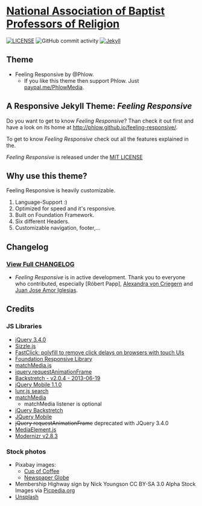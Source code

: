 # [National Association of Baptist Professors of Religion](nabpr.org)
[![LICENSE](https://img.shields.io/badge/license-MIT-lightgrey.svg)](LICENSE)
![GitHub commit activity](https://img.shields.io/github/commit-activity/m/adamdjbrett/nabpr)
[![Jekyll](https://img.shields.io/badge/Made%20with-Jekyll-1f425f.svg)](https://jekyllrb.com/)

## Theme
- Feeling Responsive by @Phlow.
  - If you like this theme then support Phlow. Just [paypal.me/PhlowMedia](https://www.paypal.me/PhlowMedia).

## A Responsive Jekyll Theme: *Feeling Responsive*

Do you want to get to know *Feeling Responsive*? Than check it out first and have a look on its home at  <http://phlow.github.io/feeling-responsive/>.

To get to know *Feeling Responsive* check out all the features explained in the.

 *Feeling Responsive* is released under the [MIT LICENSE](LICENSE)


## Why use this theme?

Feeling Responsive is heavily customizable.

1. Language-Support :)
2. Optimized for speed and it's responsive.
3. Built on Foundation Framework.
4. Six different Headers.
5. Customizable navigation, footer,...


## Changelog
### [View Full CHANGELOG](changelog.md)
- *Feeling Responsive* is in active development. Thank you to everyone who contributed, especially [Róbert Papp], [Alexandra von Criegern](https://github.com/plutonik-a) and [Juan Jose Amor Iglesias](https://github.com/jjamor).

## Credits
### JS Libraries
  - [jQuery 3.4.0](jquery.com)
  - [Sizzle.js](http://sizzlejs.com/)
  - [FastClick: polyfill to remove click delays on browsers with touch UIs](https://github.com/ftlabs/fastclick)
  - [Foundation Responsive Library](http://foundation.zurb.com)
  - [matchMedia.js](https://github.com/paulirish/matchMedia.js)
  - [jquery.requestAnimationFrame](https://github.com/gnarf37/jquery-requestAnimationFrame)
  - [Backstretch - v2.0.4 - 2013-06-19](http://srobbin.com/jquery-plugins/backstretch/)
  - [jQuery Mobile 1.1.0](http://jquerymobile.com/)
  - [lunr.js search](http://lunrjs.com)
  - [matchMedia](https://github.com/paulirish/matchMedia.js)
    - matchMedia listener is optional
  - [jQuery Backstretch](http://www.jquery-backstretch.com/)
  - [JQuery Mobile](http://jquerymobile.com/)
  - ~~jQuery requestAnimationFrame~~ deprecated with JQuery 3.4.0  
  - [MediaElement.js](https://www.mediaelementjs.com/)
  - [Modernizr v2.8.3](https://modernizr.com)

### Stock photos
  - Pixabay images:
    - [Cup of Coffee](https://pixabay.com/photos/cup-of-coffee-laptop-office-macbook-1280537/)
    - [Newspaper Globe](https://pixabay.com/illustrations/news-newspaper-globe-read-paper-1074604/)
  - Membership Highway sign by Nick Youngson CC BY-SA 3.0 Alpha Stock Images via [Picpedia.org](http://www.picpedia.org/highway-signs/m/membership.html)
  - [Unsplash](https://unsplash.com)
